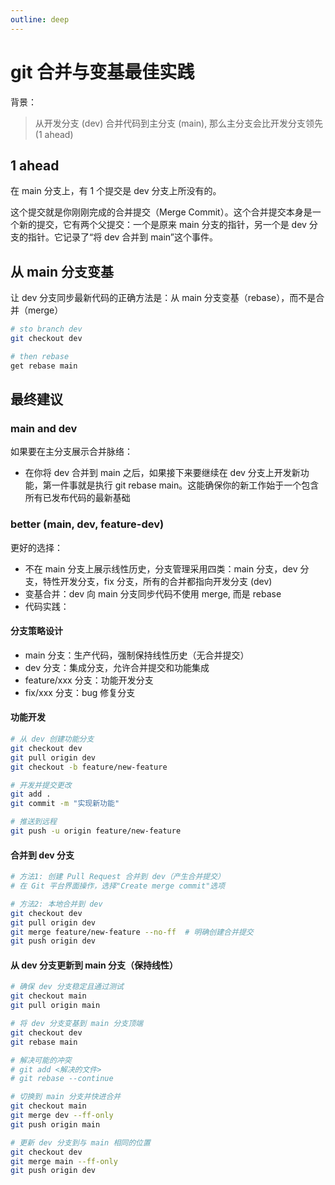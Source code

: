 ```yaml
---
outline: deep
---
```


# git 合并与变基最佳实践

背景：

> 从开发分支 (dev) 合并代码到主分支 (main), 那么主分支会比开发分支领先 (1 ahead)

## 1 ahead

在 main 分支上，有 1 个提交是 dev 分支上所没有的。

这个提交就是你刚刚完成的合并提交（Merge Commit）。这个合并提交本身是一个新的提交，它有两个父提交：一个是原来 main 分支的指针，另一个是 dev 分支的指针。它记录了“将 dev 合并到 main”这个事件。

## 从 main 分支变基

让 dev 分支同步最新代码的正确方法是：从 main 分支变基（rebase），而不是合并（merge）

```bash
# sto branch dev
git checkout dev

# then rebase
get rebase main
```

## 最终建议

### main and dev

如果要在主分支展示合并脉络：

- 在你将 dev 合并到 main 之后，如果接下来要继续在 dev 分支上开发新功能，第一件事就是执行 git rebase main。这能确保你的新工作始于一个包含所有已发布代码的最新基础

### better (main, dev, feature-dev)

更好的选择：

- 不在 main 分支上展示线性历史，分支管理采用四类：main 分支，dev 分支，特性开发分支，fix 分支，所有的合并都指向开发分支 (dev)
- 变基合并：dev 向 main 分支同步代码不使用 merge, 而是 rebase
- 代码实践：

#### 分支策略设计

- main 分支：生产代码，强制保持线性历史（无合并提交）
- dev 分支：集成分支，允许合并提交和功能集成
- feature/xxx 分支：功能开发分支
- fix/xxx 分支：bug 修复分支

#### 功能开发

```bash
# 从 dev 创建功能分支
git checkout dev
git pull origin dev
git checkout -b feature/new-feature

# 开发并提交更改
git add .
git commit -m "实现新功能"

# 推送到远程
git push -u origin feature/new-feature
```

#### 合并到 dev 分支

```bash
# 方法1: 创建 Pull Request 合并到 dev（产生合并提交）
# 在 Git 平台界面操作，选择"Create merge commit"选项

# 方法2: 本地合并到 dev
git checkout dev
git pull origin dev
git merge feature/new-feature --no-ff  # 明确创建合并提交
git push origin dev
```

#### 从 dev 分支更新到 main 分支（保持线性）

```bash
# 确保 dev 分支稳定且通过测试
git checkout main
git pull origin main

# 将 dev 分支变基到 main 分支顶端
git checkout dev
git rebase main

# 解决可能的冲突
# git add <解决的文件>
# git rebase --continue

# 切换到 main 分支并快进合并
git checkout main
git merge dev --ff-only
git push origin main

# 更新 dev 分支到与 main 相同的位置
git checkout dev
git merge main --ff-only
git push origin dev
```
